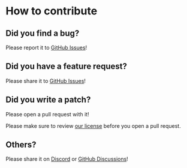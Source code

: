 # How to contribute

## Did you find a bug?

Please report it to [GitHub Issues](https://github.com/enactic/openarm_description/issues/new?template=1-bug-report.yml)!

## Did you have a feature request?

Please share it to [GitHub Issues](https://github.com/enactic/openarm_description/issues/new?template=2-feature-request.yml)!

## Did you write a patch?

Please open a pull request with it!

Please make sure to review [our license](https://github.com/enactic/openarm_description/blob/main/LICENSE.txt) before you open a pull request.

## Others?

Please share it on [Discord](https://discord.gg/FsZaZ4z3We) or [GitHub Discussions](https://github.com/enactic/openarm_description/discussions)!

